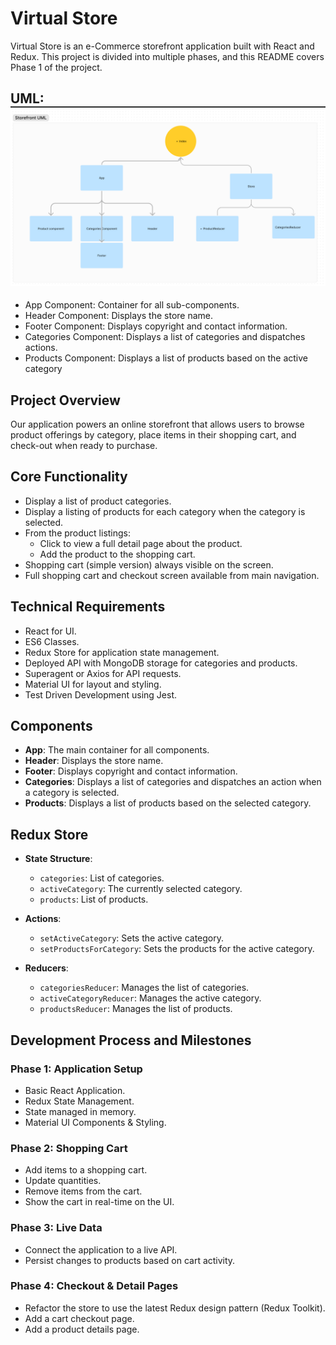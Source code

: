 # Virtual Store

Virtual Store is an e-Commerce storefront application built with React and Redux. This project is divided into multiple phases, and this README covers Phase 1 of the project.

## UML: ![alt text](img/UML.png)
- App Component: Container for all sub-components.
- Header Component: Displays the store name.
- Footer Component: Displays copyright and contact information.
- Categories Component: Displays a list of categories and dispatches actions.
- Products Component: Displays a list of products based on the active category

## Project Overview

Our application powers an online storefront that allows users to browse product offerings by category, place items in their shopping cart, and check-out when ready to purchase.

## Core Functionality

- Display a list of product categories.
- Display a listing of products for each category when the category is selected.
- From the product listings:
  - Click to view a full detail page about the product.
  - Add the product to the shopping cart.
- Shopping cart (simple version) always visible on the screen.
- Full shopping cart and checkout screen available from main navigation.

## Technical Requirements

- React for UI.
- ES6 Classes.
- Redux Store for application state management.
- Deployed API with MongoDB storage for categories and products.
- Superagent or Axios for API requests.
- Material UI for layout and styling.
- Test Driven Development using Jest.

## Components

- **App**: The main container for all components.
- **Header**: Displays the store name.
- **Footer**: Displays copyright and contact information.
- **Categories**: Displays a list of categories and dispatches an action when a category is selected.
- **Products**: Displays a list of products based on the selected category.

## Redux Store

- **State Structure**:
  - `categories`: List of categories.
  - `activeCategory`: The currently selected category.
  - `products`: List of products.

- **Actions**:
  - `setActiveCategory`: Sets the active category.
  - `setProductsForCategory`: Sets the products for the active category.

- **Reducers**:
  - `categoriesReducer`: Manages the list of categories.
  - `activeCategoryReducer`: Manages the active category.
  - `productsReducer`: Manages the list of products.

## Development Process and Milestones

### Phase 1: Application Setup

- Basic React Application.
- Redux State Management.
- State managed in memory.
- Material UI Components & Styling.

### Phase 2: Shopping Cart

- Add items to a shopping cart.
- Update quantities.
- Remove items from the cart.
- Show the cart in real-time on the UI.

### Phase 3: Live Data

- Connect the application to a live API.
- Persist changes to products based on cart activity.

### Phase 4: Checkout & Detail Pages

- Refactor the store to use the latest Redux design pattern (Redux Toolkit).
- Add a cart checkout page.
- Add a product details page.